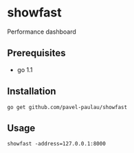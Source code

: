 showfast
========

Performance dashboard

Prerequisites
-------------

* go 1.1

Installation
------------

    go get github.com/pavel-paulau/showfast

Usage
-----

    showfast -address=127.0.0.1:8000
